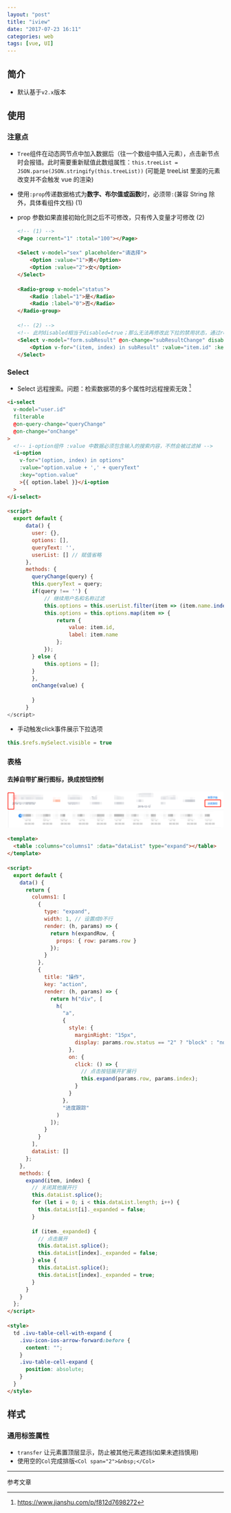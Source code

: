 ```yaml
---
layout: "post"
title: "iview"
date: "2017-07-23 16:11"
categories: web
tags: [vue, UI]
---
```


## 简介

- 默认基于`v2.x`版本

## 使用

### 注意点

- `Tree`组件在动态网节点中加入数据后（往一个数组中插入元素），点击新节点时会报错。此时需要重新赋值此数组属性：`this.treeList = JSON.parse(JSON.stringify(this.treeList))` (可能是 treeList 里面的元素改变并不会触发 vue 的渲染)
- 使用`:prop`传递数据格式为**数字、布尔值或函数**时，必须带`:`(兼容 String 除外，具体看组件文档) (1)
- prop 参数如果直接初始化则之后不可修改，只有传入变量才可修改 (2)

    ```html
    <!-- (1) -->
    <Page :current="1" :total="100"></Page>

    <Select v-model="sex" placeholder="请选择">
        <Option :value="1">男</Option>
        <Option :value="2">女</Option>
    </Select>

    <Radio-group v-model="status">
        <Radio :label="1">是</Radio>
        <Radio :label="0">否</Radio>
    </Radio-group>

    <!-- (2) -->
    <!-- 此时disabled相当于disabled=true；那么无法再修改此下拉的禁用状态，通过refs去修改也会报错；只能绑定相应的属性，如：`:disabled="subResultDisabled"` -->
    <Select v-model="form.subResult" @on-change="subResultChange" disabled placeholder="请选择">
        <Option v-for="(item, index) in subResult" :value="item.id" :key="index">{{ item.nodeName }}</Option>
    </Select>
    ```

### Select

- Select 远程搜索。问题：检索数据项的多个属性时远程搜索无效 [^1]

```html
<i-select
  v-model="user.id"
  filterable
  @on-query-change="queryChange"
  @on-change="onChange"
>
  <!-- i-option组件 :value 中数据必须包含输入的搜索内容，不然会被过滤掉 -->
  <i-option
    v-for="(option, index) in options"
    :value="option.value + ',' + queryText"
    :key="option.value"
    >{{ option.label }}</i-option
  >
</i-select>

<script>
  export default {
      data() {
        user: {},
        options: [],
        queryText: '',
        userList: [] // 赋值省略
      },
      methods: {
        queryChange(query) {
        this.queryText = query;
        if(query !== '') {
            // 继续用户名和名称过滤
            this.options = this.userList.filter(item => (item.name.indexOf(query) > -1 || item.username.indexOf(query) > -1))
            this.options = this.options.map(item => {
                return {
                    value: item.id,
                    label: item.name
                };
            });
        } else {
            this.options = [];
        }
        },
        onChange(value) {

        }
      }
</script>
```
- 手动触发click事件展示下拉选项

```js
this.$refs.mySelect.visible = true
```

### 表格

#### 去掉自带扩展行图标，换成按钮控制

![iview-expand.png](/data/images/web/iview-expand.png)

```html
<template>
  <table :columns="columns1" :data="dataList" type="expand"></table>
</template>

<script>
  export default {
    data() {
      return {
        columns1: [
          {
            type: "expand",
            width: 1, // 设置成0不行
            render: (h, params) => {
              return h(expandRow, {
                props: { row: params.row }
              });
            }
          },
          {
            title: "操作",
            key: "action",
            render: (h, params) => {
              return h("div", [
                h(
                  "a",
                  {
                    style: {
                      marginRight: "15px",
                      display: params.row.status == "2" ? "block" : "none"
                    },
                    on: {
                      click: () => {
                        // 点击按钮展开扩展行
                        this.expand(params.row, params.index);
                      }
                    }
                  },
                  "进度跟踪"
                )
              ]);
            }
          }
        ],
        dataList: []
      };
    },
    methods: {
      expand(item, index) {
        // 关闭其他展开行
        this.dataList.splice();
        for (let i = 0; i < this.dataList.length; i++) {
          this.dataList[i]._expanded = false;
        }

        if (item._expanded) {
          // 点击展开
          this.dataList.splice();
          this.dataList[index]._expanded = false;
        } else {
          this.dataList.splice();
          this.dataList[index]._expanded = true;
        }
      }
    }
  };
</script>

<style>
  td .ivu-table-cell-with-expand {
    .ivu-icon-ios-arrow-forward:before {
      content: "";
    }
    .ivu-table-cell-expand {
      position: absolute;
    }
  }
</style>
```

## 样式

### 通用标签属性

- `transfer` 让元素置顶层显示，防止被其他元素遮挡(如果未遮挡慎用)
- 使用空的`Col`完成排版`<Col span="2">&nbsp;</Col>`

---

参考文章

[^1]: https://www.jianshu.com/p/f812d7698272

